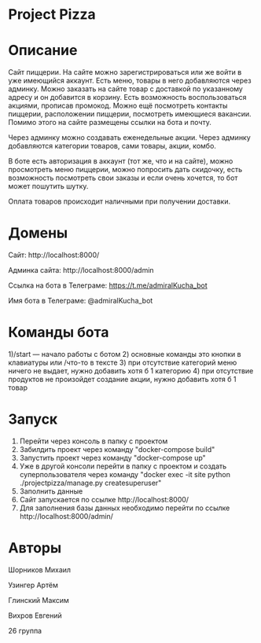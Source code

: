 # Project Pizza
# Описание
Сайт пиццерии. На сайте можно зарегистрироваться или же войти в уже имеющийся аккаунт. Есть меню, товары в него добавляются через админку. Можно заказать на сайте товар с доставкой по указанному адресу и он добавится в корзину. Есть возможность воспользоваться акциями, прописав промокод. Можно ещё посмотреть контакты пиццерии, расположении пиццерии, посмотреть имеющиеся вакансии. Помимо этого на сайте размещены ссылки на бота и почту.

Через админку можно создавать еженедельные акции. Через админку добавляются категории товаров, сами товары, акции, комбо.

В боте есть авторизация в аккаунт (тот же, что и на сайте), можно просмотреть меню пиццерии, можно попросить дать скидочку, есть возможность посмотреть свои заказы и если очень хочется, то бот может пошутить шутку.

Оплата товаров происходит наличными при получении доставки.

# Домены
Сайт: http://localhost:8000/

Админка сайта: http://localhost:8000/admin

Ссылка на бота в Телеграме:  https://t.me/admiralKucha_bot

Имя бота в Телеграме: @admiralKucha_bot

# Команды бота
1)/start — начало работы с ботом
2) основные команды это кнопки в клавиатуры или /что-то в тексте
3) при отсутствие категорий меню ничего не выдает, нужно добавить хотя б 1 категорию
4) при отсутствие продуктов не произойдет создание акции, нужно добавить хотя б 1 товар

# Запуск

1) Перейти через консоль в папку с проектом
2) Забилдить проект через команду "docker-compose build"
3) Запустить проект через команду "docker-compose up"
4) Уже в другой консоли перейти в папку с проектом и создать суперпользователя через команду "docker exec -it site python ./projectpizza/manage.py createsuperuser"
5) Заполнить данные 
6) Сайт запускается по ссылке http://localhost:8000/
7) Для заполнения базы данных необходимо перейти по ссылке http://localhost:8000/admin/

# Авторы

Шорников Михаил 

Узингер Артём

Глинский Максим

Вихров Евгений

26 группа
